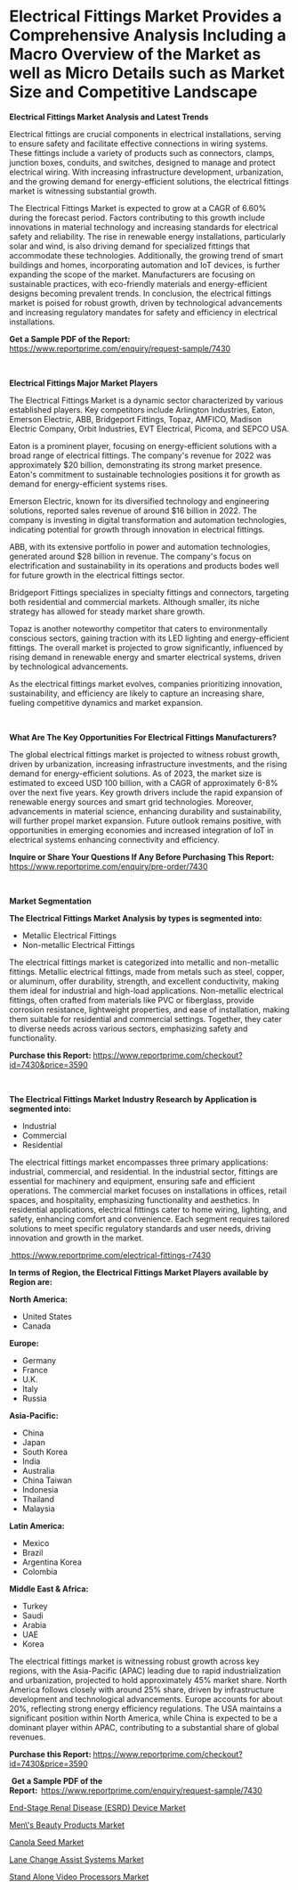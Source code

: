 <p><h1>Electrical Fittings Market Provides a Comprehensive Analysis Including a Macro Overview of the Market as well as Micro Details such as Market Size and Competitive Landscape</h1></p><p><strong>Electrical Fittings Market Analysis and Latest Trends</strong></p>
<p><p>Electrical fittings are crucial components in electrical installations, serving to ensure safety and facilitate effective connections in wiring systems. These fittings include a variety of products such as connectors, clamps, junction boxes, conduits, and switches, designed to manage and protect electrical wiring. With increasing infrastructure development, urbanization, and the growing demand for energy-efficient solutions, the electrical fittings market is witnessing substantial growth.</p><p>The Electrical Fittings Market is expected to grow at a CAGR of 6.60% during the forecast period. Factors contributing to this growth include innovations in material technology and increasing standards for electrical safety and reliability. The rise in renewable energy installations, particularly solar and wind, is also driving demand for specialized fittings that accommodate these technologies. Additionally, the growing trend of smart buildings and homes, incorporating automation and IoT devices, is further expanding the scope of the market. Manufacturers are focusing on sustainable practices, with eco-friendly materials and energy-efficient designs becoming prevalent trends. In conclusion, the electrical fittings market is poised for robust growth, driven by technological advancements and increasing regulatory mandates for safety and efficiency in electrical installations.</p></p>
<p><strong>Get a Sample PDF of the Report:&nbsp;</strong> <a href="https://www.reportprime.com/enquiry/request-sample/7430">https://www.reportprime.com/enquiry/request-sample/7430</a></p>
<p>&nbsp;</p>
<p><strong>Electrical Fittings Major Market Players</strong></p>
<p><p>The Electrical Fittings Market is a dynamic sector characterized by various established players. Key competitors include Arlington Industries, Eaton, Emerson Electric, ABB, Bridgeport Fittings, Topaz, AMFICO, Madison Electric Company, Orbit Industries, EVT Electrical, Picoma, and SEPCO USA. </p><p>Eaton is a prominent player, focusing on energy-efficient solutions with a broad range of electrical fittings. The company's revenue for 2022 was approximately $20 billion, demonstrating its strong market presence. Eaton's commitment to sustainable technologies positions it for growth as demand for energy-efficient systems rises.</p><p>Emerson Electric, known for its diversified technology and engineering solutions, reported sales revenue of around $16 billion in 2022. The company is investing in digital transformation and automation technologies, indicating potential for growth through innovation in electrical fittings.</p><p>ABB, with its extensive portfolio in power and automation technologies, generated around $28 billion in revenue. The company's focus on electrification and sustainability in its operations and products bodes well for future growth in the electrical fittings sector.</p><p>Bridgeport Fittings specializes in specialty fittings and connectors, targeting both residential and commercial markets. Although smaller, its niche strategy has allowed for steady market share growth.</p><p>Topaz is another noteworthy competitor that caters to environmentally conscious sectors, gaining traction with its LED lighting and energy-efficient fittings. The overall market is projected to grow significantly, influenced by rising demand in renewable energy and smarter electrical systems, driven by technological advancements.</p><p>As the electrical fittings market evolves, companies prioritizing innovation, sustainability, and efficiency are likely to capture an increasing share, fueling competitive dynamics and market expansion.</p></p>
<p>&nbsp;</p>
<p><strong>What Are The Key Opportunities For Electrical Fittings Manufacturers?</strong></p>
<p><p>The global electrical fittings market is projected to witness robust growth, driven by urbanization, increasing infrastructure investments, and the rising demand for energy-efficient solutions. As of 2023, the market size is estimated to exceed USD 100 billion, with a CAGR of approximately 6-8% over the next five years. Key growth drivers include the rapid expansion of renewable energy sources and smart grid technologies. Moreover, advancements in material science, enhancing durability and sustainability, will further propel market expansion. Future outlook remains positive, with opportunities in emerging economies and increased integration of IoT in electrical systems enhancing connectivity and efficiency.</p></p>
<p><strong>Inquire or Share Your Questions If Any Before Purchasing This Report:</strong> <a href="https://www.reportprime.com/enquiry/pre-order/7430">https://www.reportprime.com/enquiry/pre-order/7430</a></p>
<p>&nbsp;</p>
<p><strong>Market Segmentation</strong></p>
<p><strong>The Electrical Fittings Market Analysis by types is segmented into:</strong></p>
<p><ul><li>Metallic Electrical Fittings</li><li>Non-metallic Electrical Fittings</li></ul></p>
<p><p>The electrical fittings market is categorized into metallic and non-metallic fittings. Metallic electrical fittings, made from metals such as steel, copper, or aluminum, offer durability, strength, and excellent conductivity, making them ideal for industrial and high-load applications. Non-metallic electrical fittings, often crafted from materials like PVC or fiberglass, provide corrosion resistance, lightweight properties, and ease of installation, making them suitable for residential and commercial settings. Together, they cater to diverse needs across various sectors, emphasizing safety and functionality.</p></p>
<p><strong>Purchase this Report:&nbsp;</strong><a href="https://www.reportprime.com/checkout?id=7430&price=3590">https://www.reportprime.com/checkout?id=7430&price=3590</a></p>
<p>&nbsp;</p>
<p><strong>The Electrical Fittings Market Industry Research by Application is segmented into:</strong></p>
<p><ul><li>Industrial</li><li>Commercial</li><li>Residential</li></ul></p>
<p><p>The electrical fittings market encompasses three primary applications: industrial, commercial, and residential. In the industrial sector, fittings are essential for machinery and equipment, ensuring safe and efficient operations. The commercial market focuses on installations in offices, retail spaces, and hospitality, emphasizing functionality and aesthetics. In residential applications, electrical fittings cater to home wiring, lighting, and safety, enhancing comfort and convenience. Each segment requires tailored solutions to meet specific regulatory standards and user needs, driving innovation and growth in the market.</p></p>
<p><a href="https://www.reportprime.com/electrical-fittings-r7430">&nbsp;https://www.reportprime.com/electrical-fittings-r7430</a></p>
<p><strong>In terms of Region, the Electrical Fittings Market Players available by Region are:</strong></p>
<p>
    <p> <strong> North America: </strong>
        <ul>
            <li>United States</li>
            <li>Canada</li>
        </ul>
        </p> 
    <p> <strong> Europe: </strong>
        <ul>
            <li>Germany</li>
            <li>France</li>
            <li>U.K.</li>
            <li>Italy</li>
            <li>Russia</li>
        </ul>
        </p> 
    <p> <strong> Asia-Pacific: </strong>
        <ul>
            <li>China</li>
            <li>Japan</li>
            <li>South Korea</li>
            <li>India</li>
            <li>Australia</li>
            <li>China Taiwan</li>
            <li>Indonesia</li>
            <li>Thailand</li>
            <li>Malaysia</li>
        </ul>
        </p> 
    <p> <strong> Latin America: </strong>
        <ul>
            <li>Mexico</li>
            <li>Brazil</li>
            <li>Argentina Korea</li>
            <li>Colombia</li>
        </ul>
        </p> 
    <p> <strong> Middle East & Africa: </strong>
        <ul>
            <li>Turkey</li>
            <li>Saudi</li>
            <li>Arabia</li>
            <li>UAE</li>
            <li>Korea</li>
        </ul>
    </p>
    </p>
<p><p>The electrical fittings market is witnessing robust growth across key regions, with the Asia-Pacific (APAC) leading due to rapid industrialization and urbanization, projected to hold approximately 45% market share. North America follows closely with around 25% share, driven by infrastructure development and technological advancements. Europe accounts for about 20%, reflecting strong energy efficiency regulations. The USA maintains a significant position within North America, while China is expected to be a dominant player within APAC, contributing to a substantial share of global revenues.</p></p>
<p><strong>Purchase this Report: </strong><a href="https://www.reportprime.com/checkout?id=7430&price=3590">https://www.reportprime.com/checkout?id=7430&price=3590</a></p>
<p>&nbsp;<strong>Get a Sample PDF of the Report:&nbsp;&nbsp;</strong><a href="https://www.reportprime.com/enquiry/request-sample/7430">https://www.reportprime.com/enquiry/request-sample/7430</a></p>
<p><strong></strong></p>
<p><p><a href="https://issuu.com/reportprime-2/docs/end-stage-renal-disease-esrd-device_0f679be371e2c3">End-Stage Renal Disease (ESRD) Device Market</a></p><p><a href="https://issuu.com/reportprime-2/docs/mens-beauty-products-market-size-20_ee7e01c2f723ae">Men\'s Beauty Products Market</a></p><p><a href="https://www.linkedin.com/pulse/global-canola-seed-market-trends-insights-growth-opportunities-bpl6e?trackingId=yZEaygDsTM2nZZrcTcFYKA%3D%3D">Canola Seed Market</a></p><p><a href="https://medium.com/@addiehirthe44/lane-change-assist-systems-market-trends-a-detailed-study-of-its-market-segmentation-and-analyzing-9b2ecd6a2a08">Lane Change Assist Systems Market</a></p><p><a href="https://medium.com/@addiehirthe44/stand-alone-video-processors-market-size-share-growth-and-market-analysis-by-type-by-851c1a6a9e41">Stand Alone Video Processors Market</a></p></p>